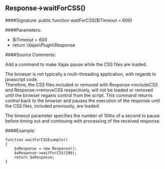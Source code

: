 ## Response->waitForCSS()

####Signature: public function waitForCSS($iTimeout = 600)

####Parameters:

* $iTimeout = 600
* return \Xajax\Plugin\Response

####Source Comments:

Add a command to make Xajax pause while the CSS files are loaded.  

The browser is not typically a multi-threading application, with regards to javascript code.  
Therefore, the CSS files included or removed with Response->includeCSS and Response->removeCSS respectively, will not be loaded or removed until the browser regains  control from the script.
This command returns control back to the browser and pauses the execution of the response until the CSS files, included previously, are loaded.

The timeout parameter specifies the number of 10ths of a second to pause before timing out and continuing with processing of the received response.

####Example:
```
function waitForCSSExample()
{
    $oResponse = new Response();
    $oResponse->waitForCSS(200);
    return $oResponse;
}
```